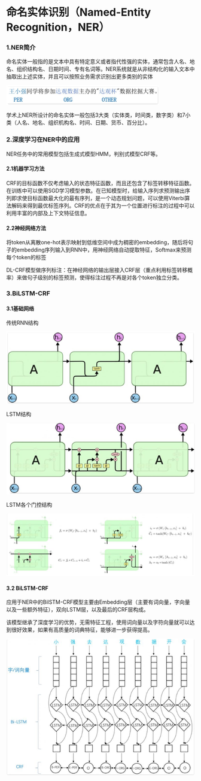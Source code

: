 # 命名实体识别（Named-Entity Recognition，NER）

### 1.NER简介

命名实体一般指的是文本中具有特定意义或者指代性强的实体，通常包含人名、地名、组织结构名、日期时间、专有名词等。NER系统就是从非结构化的输入文本中抽取出上述实体，并且可以按照业务需求识别出更多类别的实体

![](https://github.com/Wupingyang/NLP-topic/blob/master/raw/ner1.png)

学术上NER所设计的命名实体一般包括3大类（实体类，时间类，数字类）和7小类（人名、地名、组织机构名、时间、日期、货币、百分比）。

### 2.深度学习在NER中的应用

NER任务中的常用模型包括生成式模型HMM，判别式模型CRF等。

#### 2.1机器学习方法

CRF的目标函数不仅考虑输入的状态特征函数，而且还包含了标签转移特征函数。在训练中可以使用SGD学习模型参数。在已知模型时，给输入序列求预测输出序列即求使目标函数最大化的最有序列，是一个动态规划问题，可以使用Viterbi算法解码来得到最优标签序列。CRF的优点在于其为一个位置进行标注的过程中可以利用丰富的内部及上下文特征信息。

#### 2.2神经网络方法

将token从离散one-hot表示映射到低维空间中成为稠密的embedding，随后将句子的embedding序列输入到RNN中，用神经网络自动提取特征，Softmax来预测每个token的标签

DL-CRF模型做序列标注：在神经网络的输出层接入CRF层（重点利用标签转移概率）来做句子级别的标签预测，使得标注过程不再是对各个token独立分类。

### 3.BiLSTM-CRF

#### 3.1基础网络

传统RNN结构

![](https://github.com/Wupingyang/NLP-topic/blob/master/raw/rnn.png)

LSTM结构

![](https://github.com/Wupingyang/NLP-topic/blob/master/raw/LSTM.png)

LSTM各个门控结构

![](https://github.com/Wupingyang/NLP-topic/blob/master/raw/LSTM_gate.png)

#### 3.2 BiLSTM-CRF

应用于NER中的BilSTM-CRF模型主要由Embedding层（主要有词向量，字向量以及一些额外特征），双向LSTM层，以及最后的CRF层构成。

该模型继承了深度学习的优势，无需特征工程，使用词向量以及字符向量就可以达到很好效果，如果有高质量的词典特征，能够进一步获得提高。

![](https://github.com/Wupingyang/NLP-topic/blob/master/raw/BiLSTM-CRF.png)

